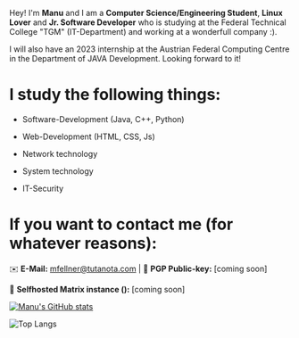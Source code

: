 Hey! I'm **Manu** and I am a **Computer Science/Engineering Student**, **Linux Lover** and **Jr. Software Developer** who is studying at the Federal Technical College "TGM" (IT-Department) and working at a wonderfull company :).

I will also have an 2023 internship at the Austrian Federal Computing Centre in the Department of JAVA Development. Looking forward to it!

# I study the following things:

- Software-Development (Java, C++, Python) 

- Web-Development (HTML, CSS, Js)

- Network technology

- System technology

- IT-Security



# If you want to contact me (for whatever reasons):


✉️ **E-Mail:** mfellner@tutanota.com | 🔑 **PGP Public-key:** [coming soon]

💚 **Selfhosted Matrix instance ():** [coming soon]


[![Manu's GitHub stats](https://github-readme-stats-git-masterrstaa-rickstaa.vercel.app/api?username=MfellnerDev&count_private=true&show_icons=true&theme=radical)](https://github.com/MfellnerDev/github-readme-stats)

![Top Langs](https://github-readme-stats-git-masterrstaa-rickstaa.vercel.app/api/top-langs/?username=MfellnerDev)


